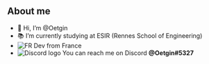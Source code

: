 ## About me
- 👋 Hi, I’m @Oetgin
- 📚 I’m currently studying at ESIR (Rennes School of Engineering)
- ![FR](https://i.imgur.com/MmlhF9b.png) Dev from France
- ![Discord logo](https://i.imgur.com/KN3bsZT.png) You can reach me on Discord **@Oetgin#5327**
